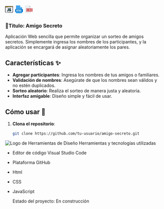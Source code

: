 # <img src="assets/js.png" width="25" alt="Logo de JavaScript"> <img src="assets/html2.png" width="25" alt="Logo de HTML"> <img src="assets/css.png" width="25" alt="Logo de CSS"> 


### :memo:Titulo: Amigo Secreto 

Aplicación Web sencilla que permite organizar un sorteo de amigos secretos. 
Simplemente ingresa los nombres de los participantes, y la aplicación se encargará de asignar aleatoriamente los pares.

## Características ✨

- **Agregar participantes**: Ingresa los nombres de tus amigos o familiares.
- **Validación de nombres**: Asegúrate de que los nombres sean válidos y no estén duplicados.
- **Sorteo aleatorio**: Realiza el sorteo de manera justa y aleatoria.
- **Interfaz amigable**: Diseño simple y fácil de usar.

## Cómo usar 🚀

1. **Clona el repositorio**:
   ```bash
   git clone https://github.com/tu-usuario/amigo-secreto.git
<img src="assets/design-tools.png" width="25" alt="Logo de Herramientas de Diseño"> Herramientas y tecnologías utilizadas
- Editor de código Visual Studio Code
- Plataforma GitHub
- Html
- CSS
- JavaScript

  Estado del proyecto: En construcción
